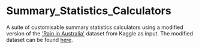 # Summary_Statistics_Calculators
A suite of customisable summary statistics calculators using a modified version of the ['Rain in Australia'](https://www.kaggle.com/jsphyg/weather-dataset-rattle-package) dataset from Kaggle as input. The modified dataset can be found [here](https://github.com/foriincharli/Rain_in_Australia/blob/master/weather_extra.csv).

